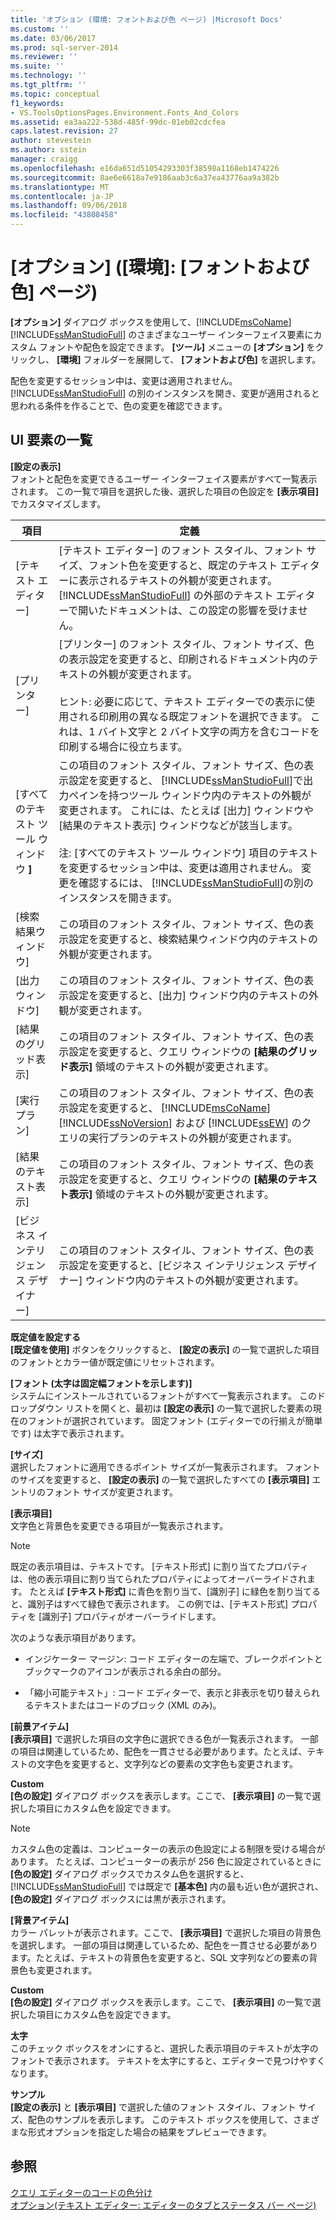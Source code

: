 ```yaml
---
title: 'オプション (環境: フォントおよび色 ページ) |Microsoft Docs'
ms.custom: ''
ms.date: 03/06/2017
ms.prod: sql-server-2014
ms.reviewer: ''
ms.suite: ''
ms.technology: ''
ms.tgt_pltfrm: ''
ms.topic: conceptual
f1_keywords:
- VS.ToolsOptionsPages.Environment.Fonts_And_Colors
ms.assetid: ea3aa222-538d-485f-99dc-01eb02cdcfea
caps.latest.revision: 27
author: stevestein
ms.author: sstein
manager: craigg
ms.openlocfilehash: e16da651d51054293303f38598a1168eb1474226
ms.sourcegitcommit: 8ae6e6618a7e9186aab3c6a37ea43776aa9a382b
ms.translationtype: MT
ms.contentlocale: ja-JP
ms.lasthandoff: 09/06/2018
ms.locfileid: "43808458"
---
```

# <a name="options-environment-fonts-and-colors-page"></a>[オプション] ([環境]: [フォントおよび色] ページ)
  **[オプション]** ダイアログ ボックスを使用して、[!INCLUDE[msCoName](../../includes/msconame-md.md)] [!INCLUDE[ssManStudioFull](../../includes/ssmanstudiofull-md.md)] のさまざまなユーザー インターフェイス要素にカスタム フォントや配色を設定できます。 **[ツール]** メニューの **[オプション]** をクリックし、 **[環境]** フォルダーを展開して、 **[フォントおよび色]** を選択します。  
  
 配色を変更するセッション中は、変更は適用されません。 [!INCLUDE[ssManStudioFull](../../includes/ssmanstudiofull-md.md)] の別のインスタンスを開き、変更が適用されると思われる条件を作ることで、色の変更を確認できます。  
  
## <a name="uielement-list"></a>UI 要素の一覧  
 **[設定の表示]**  
 フォントと配色を変更できるユーザー インターフェイス要素がすべて一覧表示されます。 この一覧で項目を選択した後、選択した項目の色設定を **[表示項目]** でカスタマイズします。  
  
|項目|定義|  
|----------|----------------|  
|[テキスト エディター]|[テキスト エディター] のフォント スタイル、フォント サイズ、フォント色を変更すると、既定のテキスト エディターに表示されるテキストの外観が変更されます。 [!INCLUDE[ssManStudioFull](../../includes/ssmanstudiofull-md.md)] の外部のテキスト エディターで開いたドキュメントは、この設定の影響を受けません。|  
|[プリンター]|[プリンター] のフォント スタイル、フォント サイズ、色の表示設定を変更すると、印刷されるドキュメント内のテキストの外観が変更されます。<br /><br /> ヒント: 必要に応じて、テキスト エディターでの表示に使用される印刷用の異なる既定フォントを選択できます。 これは、1 バイト文字と 2 バイト文字の両方を含むコードを印刷する場合に役立ちます。|  
|[すべてのテキスト ツール ウィンドウ **]**|この項目のフォント スタイル、フォント サイズ、色の表示設定を変更すると、 [!INCLUDE[ssManStudioFull](../../includes/ssmanstudiofull-md.md)]で出力ペインを持つツール ウィンドウ内のテキストの外観が変更されます。 これには、たとえば [出力] ウィンドウや [結果のテキスト表示] ウィンドウなどが該当します。<br /><br /> 注: [すべてのテキスト ツール ウィンドウ] 項目のテキストを変更するセッション中は、変更は適用されません。 変更を確認するには、 [!INCLUDE[ssManStudioFull](../../includes/ssmanstudiofull-md.md)]の別のインスタンスを開きます。|  
|[検索結果ウィンドウ]|この項目のフォント スタイル、フォント サイズ、色の表示設定を変更すると、検索結果ウィンドウ内のテキストの外観が変更されます。|  
|[出力ウィンドウ]|この項目のフォント スタイル、フォント サイズ、色の表示設定を変更すると、[出力] ウィンドウ内のテキストの外観が変更されます。|  
|[結果のグリッド表示]|この項目のフォント スタイル、フォント サイズ、色の表示設定を変更すると、クエリ ウィンドウの **[結果のグリッド表示]** 領域のテキストの外観が変更されます。|  
|[実行プラン]|この項目のフォント スタイル、フォント サイズ、色の表示設定を変更すると、 [!INCLUDE[msCoName](../../includes/msconame-md.md)] [!INCLUDE[ssNoVersion](../../includes/ssnoversion-md.md)] および [!INCLUDE[ssEW](../../includes/ssew-md.md)] のクエリの実行プランのテキストの外観が変更されます。|  
|[結果のテキスト表示]|この項目のフォント スタイル、フォント サイズ、色の表示設定を変更すると、クエリ ウィンドウの **[結果のテキスト表示]** 領域のテキストの外観が変更されます。|  
|[ビジネス インテリジェンス デザイナー]|この項目のフォント スタイル、フォント サイズ、色の表示設定を変更すると、[ビジネス インテリジェンス デザイナー] ウィンドウ内のテキストの外観が変更されます。|  
  
 **既定値を設定する**  
 **[既定値を使用]** ボタンをクリックすると、 **[設定の表示]** の一覧で選択した項目のフォントとカラー値が既定値にリセットされます。  
  
 **[フォント (太字は固定幅フォントを示します)]**  
 システムにインストールされているフォントがすべて一覧表示されます。 このドロップダウン リストを開くと、最初は **[設定の表示]** の一覧で選択した要素の現在のフォントが選択されています。 固定フォント (エディターでの行揃えが簡単です) は太字で表示されます。  
  
 **[サイズ]**  
 選択したフォントに適用できるポイント サイズが一覧表示されます。 フォントのサイズを変更すると、 **[設定の表示]** の一覧で選択したすべての **[表示項目]** エントリのフォント サイズが変更されます。  
  
 **[表示項目]**  
 文字色と背景色を変更できる項目が一覧表示されます。  
  
> [!NOTE]  
>  既定の表示項目は、テキストです。 [テキスト形式] に割り当てたプロパティは、他の表示項目に割り当てられたプロパティによってオーバーライドされます。 たとえば **[テキスト形式]** に青色を割り当て、[識別子] に緑色を割り当てると、識別子はすべて緑色で表示されます。 この例では、[テキスト形式] プロパティを [識別子] プロパティがオーバーライドします。  
  
 次のような表示項目があります。  
  
-   インジケーター マージン: コード エディターの左端で、ブレークポイントとブックマークのアイコンが表示される余白の部分。  
  
-   「縮小可能テキスト」: コード エディターで、表示と非表示を切り替えられるテキストまたはコードのブロック (XML のみ)。  
  
 **[前景アイテム]**  
 **[表示項目]** で選択した項目の文字色に選択できる色が一覧表示されます。 一部の項目は関連しているため、配色を一貫させる必要があります。たとえば、テキストの文字色を変更すると、文字列などの要素の文字色も変更されます。  
  
 **Custom**  
 **[色の設定]** ダイアログ ボックスを表示します。ここで、 **[表示項目]** の一覧で選択した項目にカスタム色を設定できます。  
  
> [!NOTE]  
>  カスタム色の定義は、コンピューターの表示の色設定による制限を受ける場合があります。 たとえば、コンピューターの表示が 256 色に設定されているときに **[色の設定]** ダイアログ ボックスでカスタム色を選択すると、 [!INCLUDE[ssManStudioFull](../../includes/ssmanstudiofull-md.md)] では既定で **[基本色]** 内の最も近い色が選択され、 **[色の設定]** ダイアログ ボックスには黒が表示されます。  
  
 **[背景アイテム]**  
 カラー パレットが表示されます。ここで、 **[表示項目]** で選択した項目の背景色を選択します。 一部の項目は関連しているため、配色を一貫させる必要があります。たとえば、テキストの背景色を変更すると、SQL 文字列などの要素の背景色も変更されます。  
  
 **Custom**  
 **[色の設定]** ダイアログ ボックスを表示します。ここで、 **[表示項目]** の一覧で選択した項目にカスタム色を設定できます。  
  
 **太字**  
 このチェック ボックスをオンにすると、選択した表示項目のテキストが太字のフォントで表示されます。 テキストを太字にすると、エディターで見つけやすくなります。  
  
 **サンプル**  
 **[設定の表示]** と **[表示項目]** で選択した値のフォント スタイル、フォント サイズ、配色のサンプルを表示します。 このテキスト ボックスを使用して、さまざまな形式オプションを指定した場合の結果をプレビューできます。  
  
## <a name="see-also"></a>参照  
 [クエリ エディターのコードの色分け](../../relational-databases/scripting/color-coding-in-query-editors.md)   
 [オプション&#40;テキスト エディター: エディターのタブとステータス バー ページ&#41;](../../database-engine/options-text-editor-editor-tab-and-status-bar-page.md)  
  
  
